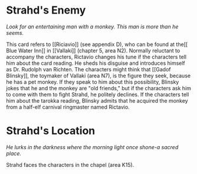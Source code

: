 # Strahd's Enemy

*Look for an entertaining man with a monkey. This man is more than he seems.*

This card refers to [[Riciavio]] (see appendix D), who can be found at the[[ Blue Water Inn]] in [[Vallaki]] (chapter 5, area N2). Normally reluctant to accompany the characters, Rictavio changes his tune if the characters tell him about the card reading. He sheds his disguise and introduces himself as Dr. Rudolph van Richten.
The characters might think that [[Gadof Blinsky]], the toymaker of Vallaki (area N7), is the figure they seek, because he has a pet monkey. If they speak to him about this possibility, Blinsky jokes that he and the monkey are "old friends," but if the characters ask him to come with them to fight Strahd, he politely declines. If the characters tell him about the tarokka reading, Blinsky admits that he acquired the monkey from a half-elf carnival ringmaster named Rictavio.

# Strahd's Location

*He lurks in the darkness where the morning light once shone-a sacred place.*

Strahd faces the characters in the chapel (area K15).